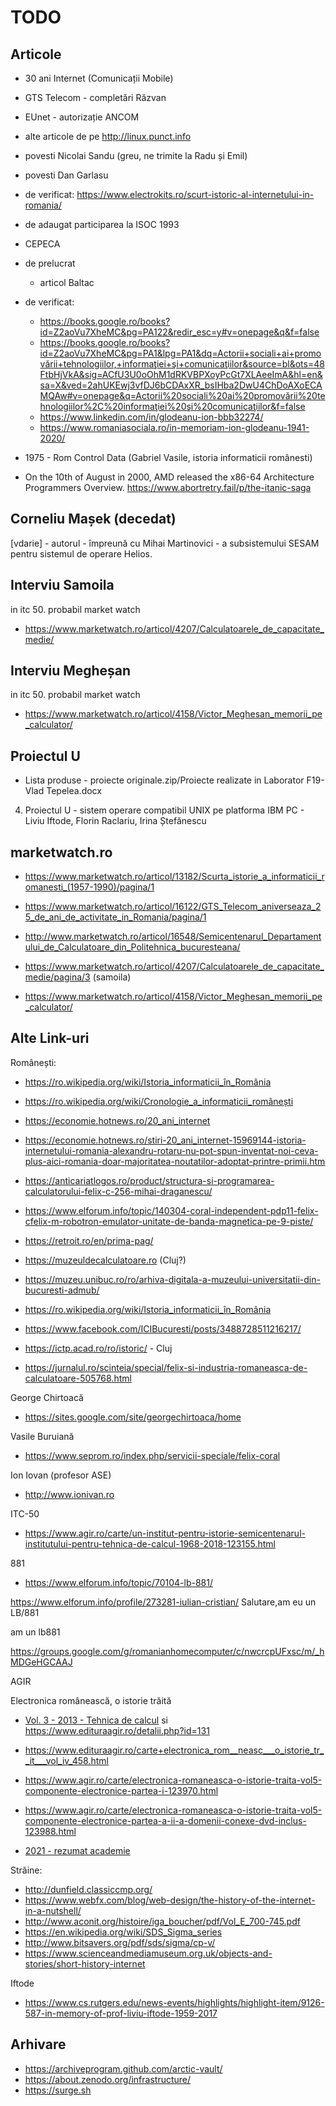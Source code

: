# TODO

## Articole

- 30 ani Internet (Comunicații Mobile)
- GTS Telecom - completări Răzvan
- EUnet - autorizație ANCOM
- alte articole de pe http://linux.punct.info
- povesti Nicolai Sandu (greu, ne trimite la Radu și Emil)
- povesti Dan Garlasu
- de verificat: <https://www.electrokits.ro/scurt-istoric-al-internetului-in-romania/>
- de adaugat participarea la ISOC 1993

- CEPECA

- de prelucrat
  - articol Baltac

- de verificat:
  - https://books.google.ro/books?id=Z2aoVu7XheMC&pg=PA122&redir_esc=y#v=onepage&q&f=false
  - https://books.google.ro/books?id=Z2aoVu7XheMC&pg=PA1&lpg=PA1&dq=Actorii+sociali+ai+promovării+tehnologiilor,+informaţiei+şi+comunicaţiilor&source=bl&ots=48FtbHjVkA&sig=ACfU3U0oOhM1dRKVBPXoyPcGt7XLAeeImA&hl=en&sa=X&ved=2ahUKEwj3vfDJ6bCDAxXR_bsIHba2DwU4ChDoAXoECAMQAw#v=onepage&q=Actorii%20sociali%20ai%20promovării%20tehnologiilor%2C%20informaţiei%20şi%20comunicaţiilor&f=false
  - https://www.linkedin.com/in/glodeanu-ion-bbb32274/
  - https://www.romaniasociala.ro/in-memoriam-ion-glodeanu-1941-2020/

- 1975 - Rom Control Data (Gabriel Vasile, istoria informaticii românesti)

- On the 10th of August in 2000, AMD released the x86-64 Architecture Programmers Overview.
  https://www.abortretry.fail/p/the-itanic-saga


## Corneliu Mașek (decedat)

[vdarie] - autorul - împreună cu Mihai Martinovici - a subsistemului SESAM pentru sistemul de operare Helios.

## Interviu Samoila

in itc 50. probabil market watch

- https://www.marketwatch.ro/articol/4207/Calculatoarele_de_capacitate_medie/

## Interviu Megheșan

in itc 50. probabil market watch

- https://www.marketwatch.ro/articol/4158/Victor_Meghesan_memorii_pe_calculator/


## Proiectul U

- Lista produse - proiecte originale.zip/Proiecte  realizate in Laborator F19-Vlad Tepelea.docx

4.	Proiectul U - sistem operare compatibil UNIX pe platforma IBM PC - Liviu Iftode, Florin Raclariu, Irina Ștefănescu

## marketwatch.ro

- https://www.marketwatch.ro/articol/13182/Scurta_istorie_a_informaticii_romanesti_(1957-1990)/pagina/1

- https://www.marketwatch.ro/articol/16122/GTS_Telecom_aniverseaza_25_de_ani_de_activitate_in_Romania/pagina/1
- http://www.marketwatch.ro/articol/16548/Semicentenarul_Departamentului_de_Calculatoare_din_Politehnica_bucuresteana/
- https://www.marketwatch.ro/articol/4207/Calculatoarele_de_capacitate_medie/pagina/3 (samoila)
- https://www.marketwatch.ro/articol/4158/Victor_Meghesan_memorii_pe_calculator/


## Alte Link-uri

Românești:

- https://ro.wikipedia.org/wiki/Istoria_informaticii_în_România
- https://ro.wikipedia.org/wiki/Cronologie_a_informaticii_românești
- https://economie.hotnews.ro/20_ani_internet
- https://economie.hotnews.ro/stiri-20_ani_internet-15969144-istoria-internetului-romania-alexandru-rotaru-nu-pot-spun-inventat-noi-ceva-plus-aici-romania-doar-majoritatea-noutatilor-adoptat-printre-primii.htm
- https://anticariatlogos.ro/product/structura-si-programarea-calculatorului-felix-c-256-mihai-draganescu/

- https://www.elforum.info/topic/140304-coral-independent-pdp11-felix-cfelix-m-robotron-emulator-unitate-de-banda-magnetica-pe-9-piste/
- https://retroit.ro/en/prima-pag/
- https://muzeuldecalculatoare.ro (Cluj?)
- https://muzeu.unibuc.ro/ro/arhiva-digitala-a-muzeului-universitatii-din-bucuresti-admub/
- https://ro.wikipedia.org/wiki/Istoria_informaticii_în_România
- https://www.facebook.com/ICIBucuresti/posts/3488728511216217/
- https://ictp.acad.ro/ro/istoric/ - Cluj
- https://jurnalul.ro/scinteia/special/felix-si-industria-romaneasca-de-calculatoare-505768.html

George Chirtoacă

- https://sites.google.com/site/georgechirtoaca/home

Vasile Buruiană

- https://www.seprom.ro/index.php/servicii-speciale/felix-coral

Ion Iovan (profesor ASE)

- http://www.ionivan.ro

ITC-50

- https://www.agir.ro/carte/un-institut-pentru-istorie-semicentenarul-institutului-pentru-tehnica-de-calcul-1968-2018-123155.html


881

- https://www.elforum.info/topic/70104-lb-881/

https://www.elforum.info/profile/273281-iulian-cristian/
Salutare,am eu un LB/881

am un lb881

https://groups.google.com/g/romanianhomecomputer/c/nwcrcpUFxsc/m/_hMDGeHGCAAJ

AGIR

Electronica românească, o istorie trăită

- [Vol. 3 - 2013 - Tehnica de calcul](https://www.edituraagir.ro/carte+electronica_romaneasca_o_istorie_traita_vol_3_131.html) si https://www.edituraagir.ro/detalii.php?id=131
- https://www.edituraagir.ro/carte+electronica_rom__neasc___o_istorie_tr__it___vol_iv_458.html
- https://www.agir.ro/carte/electronica-romaneasca-o-istorie-traita-vol5-componente-electronice-partea-i-123970.html
- https://www.agir.ro/carte/electronica-romaneasca-o-istorie-traita-vol5-componente-electronice-partea-a-ii-a-domenii-conexe-dvd-inclus-123988.html

- [2021 - rezumat academie](https://www.agir.ro/carte/un-secol-de-electronica-in-romania-123911.html)

Străine:

- http://dunfield.classiccmp.org/
- https://www.webfx.com/blog/web-design/the-history-of-the-internet-in-a-nutshell/
- http://www.aconit.org/histoire/iga_boucher/pdf/Vol_E_700-745.pdf
- https://en.wikipedia.org/wiki/SDS_Sigma_series
- http://www.bitsavers.org/pdf/sds/sigma/cp-v/
- https://www.scienceandmediamuseum.org.uk/objects-and-stories/short-history-internet

Iftode

- https://www.cs.rutgers.edu/news-events/highlights/highlight-item/9126-587-in-memory-of-prof-liviu-iftode-1959-2017

## Arhivare

- https://archiveprogram.github.com/arctic-vault/
- https://about.zenodo.org/infrastructure/
- https://surge.sh
